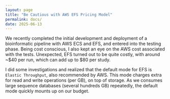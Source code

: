 ```yaml
---
layout: page
title: "Be Cautious with AWS EFS Pricing Model"
permalink: docs/
date: 2025-06-13
---
```


We recently completed the initial development and deployment of a bioinformatic pipeline with AWS ECS and EFS, and entered into the testing phase. Being cost conscious, I also kept an eye on the AWS cost associated with the tests. 
Unexpected, EFS turned out to be quite costly, with around ~$40 per run, which can add up to $80 per study.  

I did some investigations and realized that the default mode for EFS is `Elastic Throughput`, also recommended by AWS. This mode charges extra for read and write operations (per GB), on top of storage. As we consumes large sequence databases 
(several hundreds GB) repeatedly, the default mode quickly mounts up on our budget.  
